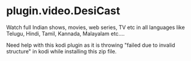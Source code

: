 plugin.video.DesiCast
===================

Watch full Indian shows, movies, web series, TV etc in all languages like Telugu, Hindi, Tamil, Kannada, Malayalam etc....

Need help with this kodi plugin as it is throwing "failed due to invalid structure" in kodi while installing this zip file.
